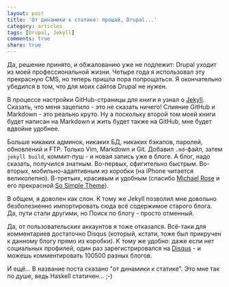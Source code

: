 ```yaml
---
layout: post
title: 'От динамики к статике: прощай, Drupal...'
category: articles
tags: [Drupal, Jekyll]
comments: true
share: true
---
```


Да, решение принято, и обжалованию уже не подлежит: Drupal уходит из моей профессиональной жизни. Четыре года я использовал эту прекрасную CMS, но теперь пришла пора попрощаться. Я окончательно убедился в том, что для моих сайтов Drupal не нужен.

В процессе настройки GitHub-страницы для книги я узнал о [Jekyll](http://jekyllrb.com/). Сказать, что меня зацепило - это не сказать ничего! Слияние GitHub и Markdown - это реально круто. Ну а поскольку второй том моей книги будет написан на Markdown и жить будет также на GitHub, мне будет вдвойне удобнее.

Больше никаких админок, никаких БД, никаких бэкапов, паролей, обновлений и FTP. Только Vim, Markdown и Git. Добавил `.md`-файл, затем `jekyll build`, коммит-пуш - и новая запись уже в блоге. А блог, надо сказать, получился знатным. Во-первых, офигительно быстрым. Во-вторых, мобильно-адаптивным из коробки (на iPhone читается великолепно). В-третьих, красивым и удобным (спасибо [Michael Rose](http://mademistakes.com/about/) и его прекрасной [So Simple Theme](http://mademistakes.com/articles/so-simple-jekyll-theme/)).

В общем, я доволен как слон. К тому же Jekyll позволил мне довольно безболезненно импортировать сюда всё содержимое старого блога. Да, пути стали другими, но Поиск по блогу - просто отменный.

Да, от пользовательских аккаунтов я тоже отказался. Всё-таки для комментариев достаточно Disqus (который, кстати, тоже был прикручен к данному блогу прямо из коробки). К тому же удобно: даже если нет социальных профилей, один раз зарегистрировался на [Disqus](http://disqus.com/) - и можешь комментировать 100500 разных блогов.

И ещё... В название поста сказано "от динамики к статике". Это мне так по душе, ведь Haskell статичен... ;-)


